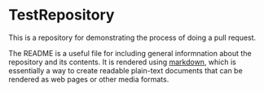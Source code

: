 # TestRepository

This is a repository for demonstrating the process of doing a pull request.

The README is a useful file for including general informnation about the repository and its contents.
It is rendered using [markdown](https://daringfireball.net/projects/markdown/), which is essentially a
way to create readable plain-text documents that can be rendered as web pages or other media formats.

